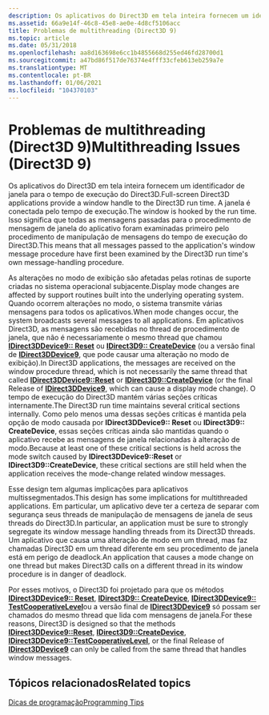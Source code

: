 ```yaml
---
description: Os aplicativos do Direct3D em tela inteira fornecem um identificador de janela para o tempo de execução do Direct3D.
ms.assetid: 66a9e14f-46c8-45e8-ae0e-4d8cf5106acc
title: Problemas de multithreading (Direct3D 9)
ms.topic: article
ms.date: 05/31/2018
ms.openlocfilehash: aa8d163698e6cc1b4855668d255ed46fd28700d1
ms.sourcegitcommit: a47bd86f517de76374e4fff33cfeb613eb259a7e
ms.translationtype: MT
ms.contentlocale: pt-BR
ms.lasthandoff: 01/06/2021
ms.locfileid: "104370103"
---
```

# <a name="multithreading-issues-direct3d-9"></a><span data-ttu-id="300af-103">Problemas de multithreading (Direct3D 9)</span><span class="sxs-lookup"><span data-stu-id="300af-103">Multithreading Issues (Direct3D 9)</span></span>

<span data-ttu-id="300af-104">Os aplicativos do Direct3D em tela inteira fornecem um identificador de janela para o tempo de execução do Direct3D.</span><span class="sxs-lookup"><span data-stu-id="300af-104">Full-screen Direct3D applications provide a window handle to the Direct3D run time.</span></span> <span data-ttu-id="300af-105">A janela é conectada pelo tempo de execução.</span><span class="sxs-lookup"><span data-stu-id="300af-105">The window is hooked by the run time.</span></span> <span data-ttu-id="300af-106">Isso significa que todas as mensagens passadas para o procedimento de mensagem de janela do aplicativo foram examinadas primeiro pelo procedimento de manipulação de mensagens do tempo de execução do Direct3D.</span><span class="sxs-lookup"><span data-stu-id="300af-106">This means that all messages passed to the application's window message procedure have first been examined by the Direct3D run time's own message-handling procedure.</span></span>

<span data-ttu-id="300af-107">As alterações no modo de exibição são afetadas pelas rotinas de suporte criadas no sistema operacional subjacente.</span><span class="sxs-lookup"><span data-stu-id="300af-107">Display mode changes are affected by support routines built into the underlying operating system.</span></span> <span data-ttu-id="300af-108">Quando ocorrem alterações no modo, o sistema transmite várias mensagens para todos os aplicativos.</span><span class="sxs-lookup"><span data-stu-id="300af-108">When mode changes occur, the system broadcasts several messages to all applications.</span></span> <span data-ttu-id="300af-109">Em aplicativos Direct3D, as mensagens são recebidas no thread de procedimento de janela, que não é necessariamente o mesmo thread que chamou [**IDirect3DDevice9:: Reset**](/windows/win32/api/d3d9helper/nf-d3d9helper-idirect3ddevice9-reset) ou [**IDirect3D9:: CreateDevice**](/windows/desktop/api) (ou a versão final de [**IDirect3DDevice9**](/windows/win32/api/d3d9helper/nn-d3d9helper-idirect3ddevice9), que pode causar uma alteração no modo de exibição).</span><span class="sxs-lookup"><span data-stu-id="300af-109">In Direct3D applications, the messages are received on the window procedure thread, which is not necessarily the same thread that called [**IDirect3DDevice9::Reset**](/windows/win32/api/d3d9helper/nf-d3d9helper-idirect3ddevice9-reset) or [**IDirect3D9::CreateDevice**](/windows/desktop/api) (or the final Release of [**IDirect3DDevice9**](/windows/win32/api/d3d9helper/nn-d3d9helper-idirect3ddevice9), which can cause a display mode change).</span></span> <span data-ttu-id="300af-110">O tempo de execução do Direct3D mantém várias seções críticas internamente.</span><span class="sxs-lookup"><span data-stu-id="300af-110">The Direct3D run time maintains several critical sections internally.</span></span> <span data-ttu-id="300af-111">Como pelo menos uma dessas seções críticas é mantida pela opção de modo causada por **IDirect3DDevice9:: Reset** ou **IDirect3D9:: CreateDevice**, essas seções críticas ainda são mantidas quando o aplicativo recebe as mensagens de janela relacionadas à alteração de modo.</span><span class="sxs-lookup"><span data-stu-id="300af-111">Because at least one of these critical sections is held across the mode switch caused by **IDirect3DDevice9::Reset** or **IDirect3D9::CreateDevice**, these critical sections are still held when the application receives the mode-change related window messages.</span></span>

<span data-ttu-id="300af-112">Esse design tem algumas implicações para aplicativos multissegmentados.</span><span class="sxs-lookup"><span data-stu-id="300af-112">This design has some implications for multithreaded applications.</span></span> <span data-ttu-id="300af-113">Em particular, um aplicativo deve ter a certeza de separar com segurança seus threads de manipulação de mensagens de janela de seus threads do Direct3D.</span><span class="sxs-lookup"><span data-stu-id="300af-113">In particular, an application must be sure to strongly segregate its window message handling threads from its Direct3D threads.</span></span> <span data-ttu-id="300af-114">Um aplicativo que causa uma alteração de modo em um thread, mas faz chamadas Direct3D em um thread diferente em seu procedimento de janela está em perigo de deadlock.</span><span class="sxs-lookup"><span data-stu-id="300af-114">An application that causes a mode change on one thread but makes Direct3D calls on a different thread in its window procedure is in danger of deadlock.</span></span>

<span data-ttu-id="300af-115">Por esses motivos, o Direct3D foi projetado para que os métodos [**IDirect3DDevice9:: Reset**](/windows/win32/api/d3d9helper/nf-d3d9helper-idirect3ddevice9-reset), [**IDirect3D9:: CreateDevice**](/windows/desktop/api), [**IDirect3DDevice9:: TestCooperativeLevel**](/windows/win32/api/d3d9helper/nf-d3d9helper-idirect3ddevice9-testcooperativelevel)ou a versão final de [**IDirect3DDevice9**](/windows/win32/api/d3d9helper/nn-d3d9helper-idirect3ddevice9) só possam ser chamados do mesmo thread que lida com mensagens de janela.</span><span class="sxs-lookup"><span data-stu-id="300af-115">For these reasons, Direct3D is designed so that the methods [**IDirect3DDevice9::Reset**](/windows/win32/api/d3d9helper/nf-d3d9helper-idirect3ddevice9-reset), [**IDirect3D9::CreateDevice**](/windows/desktop/api), [**IDirect3DDevice9::TestCooperativeLevel**](/windows/win32/api/d3d9helper/nf-d3d9helper-idirect3ddevice9-testcooperativelevel), or the final Release of [**IDirect3DDevice9**](/windows/win32/api/d3d9helper/nn-d3d9helper-idirect3ddevice9) can only be called from the same thread that handles window messages.</span></span>

## <a name="related-topics"></a><span data-ttu-id="300af-116">Tópicos relacionados</span><span class="sxs-lookup"><span data-stu-id="300af-116">Related topics</span></span>

<dl> <dt>

[<span data-ttu-id="300af-117">Dicas de programação</span><span class="sxs-lookup"><span data-stu-id="300af-117">Programming Tips</span></span>](programming-tips.md)
</dt> </dl>

 

 
